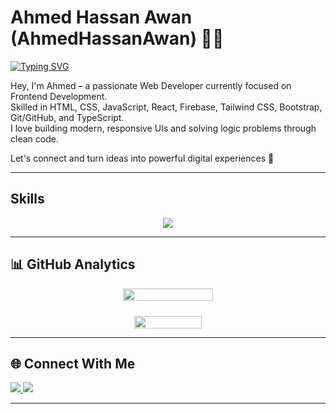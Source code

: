 # Ahmed Hassan Awan (AhmedHassanAwan) 👨‍💻

[![Typing SVG](https://readme-typing-svg.herokuapp.com/?font=Fira+Code&weight=600&size=26&duration=2500&pause=2000&color=00F7FF&background=0D111700&center=true&vCenter=true&width=580&height=60&lines=👋+Hello%2C+I'm+Ahmed+Hassan+Awan!;💻+Professional+Frontend+Web+Developer;⚛️+React.js+%26+Next.js;🔥+TypeScript+Firebase+Javascript;🎨+UI%2FUX+Design+with+Tailwind+CSS;🚀+Building+Scalable+Web+Applications;🐙+GitHub+Open-Source+Contributor)](https://git.io/typing-svg)


Hey, I'm Ahmed – a passionate Web Developer currently focused on Frontend Development.  
Skilled in HTML, CSS, JavaScript, React, Firebase, Tailwind CSS, Bootstrap, Git/GitHub, and TypeScript.  
I love building modern, responsive UIs and solving logic problems through clean code.

Let's connect and turn ideas into powerful digital experiences 🚀

---

##  Skills

<div align="center">
  <img src="https://skillicons.dev/icons?i=html,css,js,ts,react,firebase,tailwind,bootstrap,nodejs,express,mongodb,git,github,nextjs,vscode" />
</div>

---



## 📊 GitHub Analytics

<div align="center" style="display: flex; flex-wrap: wrap; justify-content: center; gap: 1.5rem;">

<!-- Main Stats -->
<img src="https://github-readme-stats.vercel.app/api?username=ahmedhassanawan&show_icons=true&theme=github_dark&hide_border=true" style="width: 48%; min-width: 300px;"/>

<!-- Languages -->
<img src="https://github-readme-stats.vercel.app/api/top-langs/?username=ahmedhassanawan&theme=github_dark&hide_border=true&layout=compact" style="width: 43%; min-width: 250px;"/>

</div>

---

## 🌐 Connect With Me

<div align="start">
  <a href="https://www.linkedin.com/in/ahmed-hassan-awan-778136329/">
    <img src="https://skillicons.dev/icons?i=linkedin" />
  </a>
  <a href="mailto:ahmedhassanawan1@gmail.com">
    <img src="https://skillicons.dev/icons?i=gmail" />
  </a>
</div>

---

